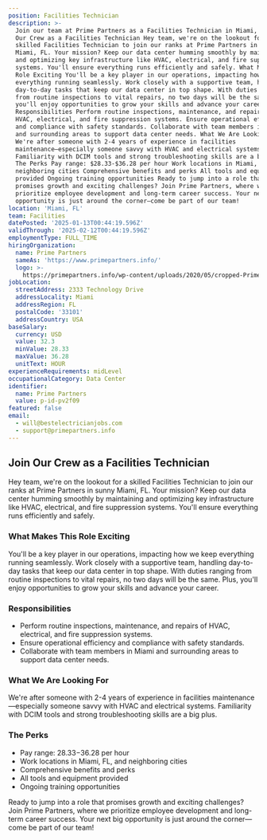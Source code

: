 ```yaml
---
position: Facilities Technician
description: >-
  Join our team at Prime Partners as a Facilities Technician in Miami, FL. Join
  Our Crew as a Facilities Technician Hey team, we're on the lookout for a
  skilled Facilities Technician to join our ranks at Prime Partners in sunny
  Miami, FL. Your mission? Keep our data center humming smoothly by maintaining
  and optimizing key infrastructure like HVAC, electrical, and fire suppression
  systems. You'll ensure everything runs efficiently and safely. What Makes This
  Role Exciting You'll be a key player in our operations, impacting how we keep
  everything running seamlessly. Work closely with a supportive team, handling
  day-to-day tasks that keep our data center in top shape. With duties ranging
  from routine inspections to vital repairs, no two days will be the same. Plus,
  you'll enjoy opportunities to grow your skills and advance your career.
  Responsibilities Perform routine inspections, maintenance, and repairs of
  HVAC, electrical, and fire suppression systems. Ensure operational efficiency
  and compliance with safety standards. Collaborate with team members in Miami
  and surrounding areas to support data center needs. What We Are Looking For
  We're after someone with 2-4 years of experience in facilities
  maintenance—especially someone savvy with HVAC and electrical systems.
  Familiarity with DCIM tools and strong troubleshooting skills are a big plus.
  The Perks Pay range: $28.33-$36.28 per hour Work locations in Miami, FL, and
  neighboring cities Comprehensive benefits and perks All tools and equipment
  provided Ongoing training opportunities Ready to jump into a role that
  promises growth and exciting challenges? Join Prime Partners, where we
  prioritize employee development and long-term career success. Your next big
  opportunity is just around the corner—come be part of our team!
location: 'Miami, FL'
team: Facilities
datePosted: '2025-01-13T00:44:19.596Z'
validThrough: '2025-02-12T00:44:19.596Z'
employmentType: FULL_TIME
hiringOrganization:
  name: Prime Partners
  sameAs: 'https://www.primepartners.info/'
  logo: >-
    https://primepartners.info/wp-content/uploads/2020/05/cropped-Prime-Partners-Logo-NO-BG-1-1.png
jobLocation:
  streetAddress: 2333 Technology Drive
  addressLocality: Miami
  addressRegion: FL
  postalCode: '33101'
  addressCountry: USA
baseSalary:
  currency: USD
  value: 32.3
  minValue: 28.33
  maxValue: 36.28
  unitText: HOUR
experienceRequirements: midLevel
occupationalCategory: Data Center
identifier:
  name: Prime Partners
  value: p-id-pv2f09
featured: false
email:
  - will@bestelectricianjobs.com
  - support@primepartners.info
---
```




## Join Our Crew as a Facilities Technician

Hey team, we're on the lookout for a skilled Facilities Technician to join our ranks at Prime Partners in sunny Miami, FL. Your mission? Keep our data center humming smoothly by maintaining and optimizing key infrastructure like HVAC, electrical, and fire suppression systems. You'll ensure everything runs efficiently and safely.

### What Makes This Role Exciting

You'll be a key player in our operations, impacting how we keep everything running seamlessly. Work closely with a supportive team, handling day-to-day tasks that keep our data center in top shape. With duties ranging from routine inspections to vital repairs, no two days will be the same. Plus, you'll enjoy opportunities to grow your skills and advance your career.

### Responsibilities

- Perform routine inspections, maintenance, and repairs of HVAC, electrical, and fire suppression systems.
- Ensure operational efficiency and compliance with safety standards.
- Collaborate with team members in Miami and surrounding areas to support data center needs.

### What We Are Looking For

We're after someone with 2-4 years of experience in facilities maintenance—especially someone savvy with HVAC and electrical systems. Familiarity with DCIM tools and strong troubleshooting skills are a big plus.

### The Perks

- Pay range: $28.33-$36.28 per hour
- Work locations in Miami, FL, and neighboring cities
- Comprehensive benefits and perks
- All tools and equipment provided
- Ongoing training opportunities

Ready to jump into a role that promises growth and exciting challenges? Join Prime Partners, where we prioritize employee development and long-term career success. Your next big opportunity is just around the corner—come be part of our team!